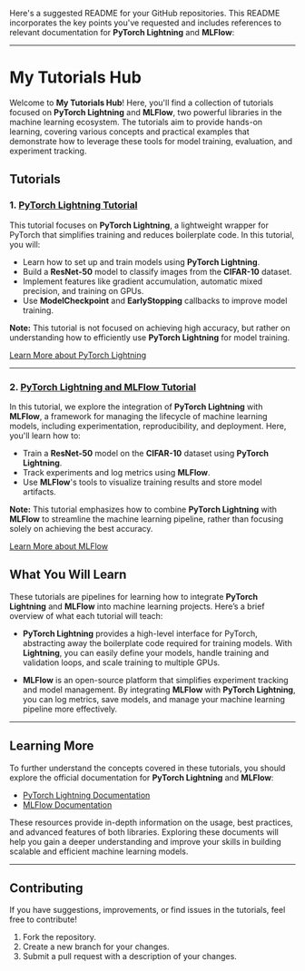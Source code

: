 Here's a suggested README for your GitHub repositories. This README incorporates the key points you've requested and includes references to relevant documentation for **PyTorch Lightning** and **MLFlow**:

---

# My Tutorials Hub

Welcome to **My Tutorials Hub**! Here, you'll find a collection of tutorials focused on **PyTorch Lightning** and **MLFlow**, two powerful libraries in the machine learning ecosystem. The tutorials aim to provide hands-on learning, covering various concepts and practical examples that demonstrate how to leverage these tools for model training, evaluation, and experiment tracking.

## Tutorials

### 1. [PyTorch Lightning Tutorial](https://github.com/SAMortazavi/My-Tutorials-Hub/tree/master/Pytorch-Lightning-Tutorial)
This tutorial focuses on **PyTorch Lightning**, a lightweight wrapper for PyTorch that simplifies training and reduces boilerplate code. In this tutorial, you will:

- Learn how to set up and train models using **PyTorch Lightning**.
- Build a **ResNet-50** model to classify images from the **CIFAR-10** dataset.
- Implement features like gradient accumulation, automatic mixed precision, and training on GPUs.
- Use **ModelCheckpoint** and **EarlyStopping** callbacks to improve model training.

**Note:** This tutorial is not focused on achieving high accuracy, but rather on understanding how to efficiently use **PyTorch Lightning** for model training.

[Learn More about PyTorch Lightning](https://pytorch-lightning.readthedocs.io/)

---

### 2. [PyTorch Lightning and MLFlow Tutorial](https://github.com/SAMortazavi/My-Tutorials-Hub/tree/master/Lightning-and-MLFlow-Tutorial)
In this tutorial, we explore the integration of **PyTorch Lightning** with **MLFlow**, a framework for managing the lifecycle of machine learning models, including experimentation, reproducibility, and deployment. Here, you'll learn how to:

- Train a **ResNet-50** model on the **CIFAR-10** dataset using **PyTorch Lightning**.
- Track experiments and log metrics using **MLFlow**.
- Use **MLFlow**'s tools to visualize training results and store model artifacts.

**Note:** This tutorial emphasizes how to combine **PyTorch Lightning** with **MLFlow** to streamline the machine learning pipeline, rather than focusing solely on achieving the best accuracy.

[Learn More about MLFlow](https://mlflow.org/docs/latest/)


## What You Will Learn

These tutorials are pipelines for learning how to integrate **PyTorch Lightning** and **MLFlow** into machine learning projects. Here’s a brief overview of what each tutorial will teach:

- **PyTorch Lightning** provides a high-level interface for PyTorch, abstracting away the boilerplate code required for training models. With **Lightning**, you can easily define your models, handle training and validation loops, and scale training to multiple GPUs.
  
- **MLFlow** is an open-source platform that simplifies experiment tracking and model management. By integrating **MLFlow** with **PyTorch Lightning**, you can log metrics, save models, and manage your machine learning pipeline more effectively.

---

## Learning More

To further understand the concepts covered in these tutorials, you should explore the official documentation for **PyTorch Lightning** and **MLFlow**:

- [PyTorch Lightning Documentation](https://pytorch-lightning.readthedocs.io/)
- [MLFlow Documentation](https://mlflow.org/docs/latest/)

These resources provide in-depth information on the usage, best practices, and advanced features of both libraries. Exploring these documents will help you gain a deeper understanding and improve your skills in building scalable and efficient machine learning models.

---

## Contributing

If you have suggestions, improvements, or find issues in the tutorials, feel free to contribute!

1. Fork the repository.
2. Create a new branch for your changes.
3. Submit a pull request with a description of your changes.
